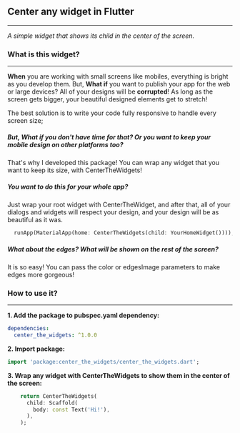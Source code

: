 ## Center any widget in Flutter

---

*A simple widget that shows its child in the center of the screen.*

### What is this widget?

---
**When** you are working with small screens like mobiles, everything is bright as you develop them. But, **What if** you want to publish your app for the web or large devices? All of your designs will be **corrupted**! As long as the screen gets bigger, your beautiful designed elements get to stretch!

The best solution is to write your code fully responsive to handle every screen size;
##### But, What if you don't have **time** for that? Or you want to keep your mobile design on other platforms too?

That's why I developed this package!
You can wrap any widget that you want to keep its size, with CenterTheWidgets!
##### You want to do this for your whole app?
Just wrap your root widget with CenterTheWidget, and after that, all of your dialogs and widgets will respect your design, and your design will be as beautiful as it was.
```dart
  runApp(MaterialApp(home: CenterTheWidgets(child: YourHomeWidget())));
```

##### What about the edges? What will be shown on the rest of the screen?
It is so easy! You can pass the color or edgesImage parameters to make edges more gorgeous!


### How to use it?

---
**1.  Add the package to pubspec.yaml dependency:**

```yaml
dependencies:
  center_the_widgets: ^1.0.0
```

**2. Import package:**

```dart
import 'package:center_the_widgets/center_the_widgets.dart';
```

**3. Wrap any widget with CenterTheWidgets to show them in the center of the screen:**
```dart
    return CenterTheWidgets(
      child: Scaffold(
        body: const Text('Hi!'),
      ),
    );
```